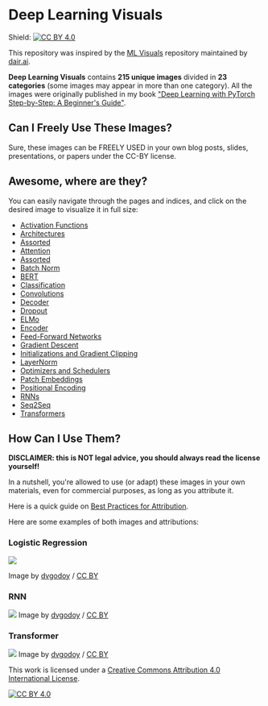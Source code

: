 # Deep Learning Visuals

Shield: [![CC BY 4.0][cc-by-shield]][cc-by]

This repository was inspired by the [ML Visuals](https://github.com/dair-ai/ml-visuals) repository maintained by [dair.ai](https://dair.ai/).

**Deep Learning Visuals** contains **215 unique images** divided in **23 categories** (some images may appear in more than one category). All the images were originally published in my book ["Deep Learning with PyTorch Step-by-Step: A Beginner's Guide"](https://leanpub.com/pytorch).

## Can I Freely Use These Images?

Sure, these images can be FREELY USED in your own blog posts, slides, presentations, or papers under the CC-BY license.

## Awesome, where are they?

You can easily navigate through the pages and indices, and click on the desired image to visualize it in full size:

- [Activation Functions](https://dvgodoy.github.io/dl-visuals/Activation%20Functions)
- [Architectures](https://dvgodoy.github.io/dl-visuals/Architectures)
- [Assorted](https://dvgodoy.github.io/dl-visuals/Assorted)
- [Attention](https://dvgodoy.github.io/dl-visuals/Attention)
- [Assorted](https://dvgodoy.github.io/dl-visuals/Assorted)
- [Batch Norm](https://dvgodoy.github.io/dl-visuals/BatchNorm)
- [BERT](https://dvgodoy.github.io/dl-visuals/BERT)
- [Classification](https://dvgodoy.github.io/dl-visuals/Classification)
- [Convolutions](https://dvgodoy.github.io/dl-visuals/Convolutions)
- [Decoder](https://dvgodoy.github.io/dl-visuals/Decoder)
- [Dropout](https://dvgodoy.github.io/dl-visuals/Dropout)
- [ELMo](https://dvgodoy.github.io/dl-visuals/ELMo)
- [Encoder](https://dvgodoy.github.io/dl-visuals/Encoder)
- [Feed-Forward Networks](https://dvgodoy.github.io/dl-visuals/Feed-Forward%20Networks)
- [Gradient Descent](https://dvgodoy.github.io/dl-visuals/Gradient%20Descent)
- [Initializations and Gradient Clipping](https://dvgodoy.github.io/dl-visuals/Initializations%20and%20Clipping)
- [LayerNorm](https://dvgodoy.github.io/dl-visuals/LayerNorm)
- [Optimizers and Schedulers](https://dvgodoy.github.io/dl-visuals/Optimizers%20and%20Schedulers)
- [Patch Embeddings](https://dvgodoy.github.io/dl-visuals/Patch%20Embeddings)
- [Positional Encoding](https://dvgodoy.github.io/dl-visuals/Positional%20Encoding)
- [RNNs](https://dvgodoy.github.io/dl-visuals/RNNs)
- [Seq2Seq](https://dvgodoy.github.io/dl-visuals/Seq2Seq)
- [Transformers](https://dvgodoy.github.io/dl-visuals/Transformers)

## How Can I Use Them?

**DISCLAIMER: this is NOT legal advice, you should always read the license yourself!**

In a nutshell, you're allowed to use (or adapt) these images in your own materials, even for commercial purposes, as long as you attribute it.

Here is a quick guide on [Best Practices for Attribution](https://wiki.creativecommons.org/wiki/best_practices_for_attribution).

Here are some examples of both images and attributions:

### Logistic Regression

![](https://raw.githubusercontent.com/dvgodoy/dl-visuals/main/Classification/logistic_model.png)

Image by [dvgodoy](https://github.com/dvgodoy/dl-visuals) / [CC BY](https://creativecommons.org/licenses/by/4.0/)

### RNN

![](https://raw.githubusercontent.com/dvgodoy/dl-visuals/main/RNNs/rnn2.png)
Image by [dvgodoy](https://github.com/dvgodoy/dl-visuals) / [CC BY](https://creativecommons.org/licenses/by/4.0/)

### Transformer

![](https://raw.githubusercontent.com/dvgodoy/dl-visuals/main/Transformers/full_transformer.png)
Image by [dvgodoy](https://github.com/dvgodoy/dl-visuals) / [CC BY](https://creativecommons.org/licenses/by/4.0/)

This work is licensed under a
[Creative Commons Attribution 4.0 International License][cc-by].

[![CC BY 4.0][cc-by-image]][cc-by]

[cc-by]: http://creativecommons.org/licenses/by/4.0/
[cc-by-image]: https://i.creativecommons.org/l/by/4.0/88x31.png
[cc-by-shield]: https://img.shields.io/badge/License-CC%20BY%204.0-lightgrey.svg